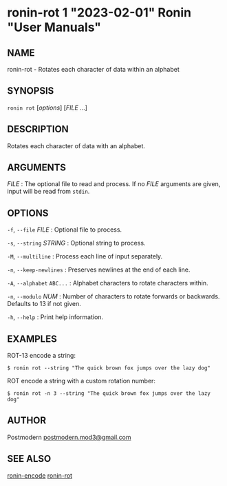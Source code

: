 # ronin-rot 1 "2023-02-01" Ronin "User Manuals"

## NAME

ronin-rot - Rotates each character of data within an alphabet

## SYNOPSIS

`ronin rot` [*options*] [*FILE* ...]

## DESCRIPTION

Rotates each character of data with an alphabet.

## ARGUMENTS

*FILE*
: The optional file to read and process. If no *FILE* arguments are given,
  input will be read from `stdin`.

## OPTIONS

`-f`, `--file` *FILE*
: Optional file to process.

`-s`, `--string` *STRING*
: Optional string to process.

`-M`, `--multiline`
: Process each line of input separately.

`-n`, `--keep-newlines`
: Preserves newlines at the end of each line.

`-A`, `--alphabet` `ABC...`
: Alphabet characters to rotate characters within.

`-n`, `--modulo` *NUM*
: Number of characters to rotate forwards or backwards. Defaults to 13 if not
  given.

`-h`, `--help`
: Print help information.

## EXAMPLES

ROT-13 encode a string:

    $ ronin rot --string "The quick brown fox jumps over the lazy dog"

ROT encode a string with a custom rotation number:

    $ ronin rot -n 3 --string "The quick brown fox jumps over the lazy dog"

## AUTHOR

Postmodern <postmodern.mod3@gmail.com>

## SEE ALSO

[ronin-encode](ronin-encode.1.md) [ronin-rot](ronin-rot.1.md)
